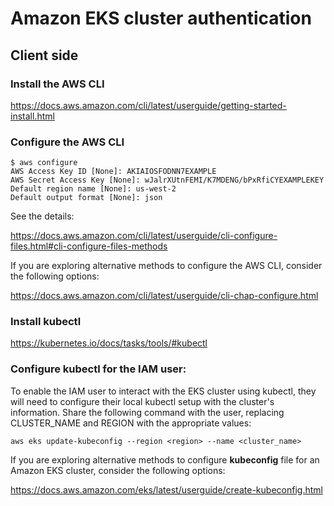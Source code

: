 # Amazon EKS cluster authentication 

## Client side

### Install the AWS CLI

<a href="https://docs.aws.amazon.com/cli/latest/userguide/getting-started-install.html" target="_blank">https://docs.aws.amazon.com/cli/latest/userguide/getting-started-install.html </a>

### Configure the AWS CLI


```
$ aws configure
AWS Access Key ID [None]: AKIAIOSFODNN7EXAMPLE
AWS Secret Access Key [None]: wJalrXUtnFEMI/K7MDENG/bPxRfiCYEXAMPLEKEY
Default region name [None]: us-west-2
Default output format [None]: json
```

See the details:

<a href="https://docs.aws.amazon.com/cli/latest/userguide/cli-configure-files.html#cli-configure-files-methods" target="_blank">https://docs.aws.amazon.com/cli/latest/userguide/cli-configure-files.html#cli-configure-files-methods </a>

If you are exploring alternative methods to configure the AWS CLI, consider the following options:


<a href="https://docs.aws.amazon.com/cli/latest/userguide/cli-chap-configure.html" target="_blank">https://docs.aws.amazon.com/cli/latest/userguide/cli-chap-configure.html </a>


### Install kubectl

<a href="https://kubernetes.io/docs/tasks/tools/#kubectl" target="_blank">https://kubernetes.io/docs/tasks/tools/#kubectl </a>

### Configure kubectl for the IAM user:
To enable the IAM user to interact with the EKS cluster using kubectl, they will need to configure their local kubectl setup with the cluster's information. Share the following command with the user, replacing CLUSTER_NAME and REGION with the appropriate values:

```
aws eks update-kubeconfig --region <region> --name <cluster_name>
```

If you are exploring alternative methods to configure **kubeconfig** file for an Amazon EKS cluster, consider the following options:

<a href="https://docs.aws.amazon.com/eks/latest/userguide/create-kubeconfig.html" target="_blank">https://docs.aws.amazon.com/eks/latest/userguide/create-kubeconfig.html </a>
